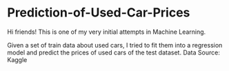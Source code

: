 # Prediction-of-Used-Car-Prices

Hi friends! This is one of my very initial attempts in Machine Learning.

Given a set of train data about used cars, I tried to fit them into a regression model and predict the prices of used cars of the test dataset.
Data Source: Kaggle
